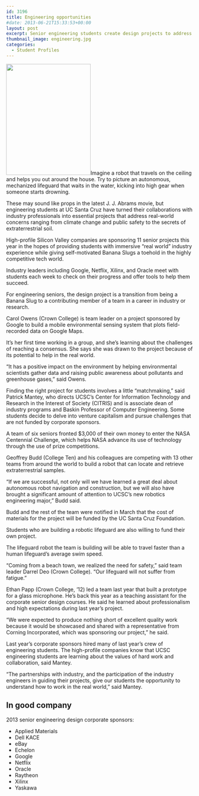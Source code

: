 ```yaml
---
id: 3196
title: Engineering opportunities
#date: 2013-06-21T15:33:53+00:00
layout: post
excerpt: Senior engineering students create design projects to address real-world problems—some with sponsorships from high-profile companies
thumbnail_image: engineering.jpg
categories:
  - Student Profiles
---
```

<img class="alignright size-medium wp-image-3197" src="http://live-ucsc-giving.pantheonsite.io/wp-content/uploads/2017/09/engineering-228x300.jpg" alt="" width="228" height="300" srcset="https://ucsc-giving.lndo.site/wp-content/uploads/2017/09/engineering-228x300.jpg 228w, https://ucsc-giving.lndo.site/wp-content/uploads/2017/09/engineering.jpg 376w" sizes="(max-width: 228px) 100vw, 228px" />Imagine a robot that travels on the ceiling and helps you out around the house. Try to picture an autonomous, mechanized lifeguard that waits in the water, kicking into high gear when someone starts drowning.

These may sound like props in the latest J. J. Abrams movie, but engineering students at UC Santa Cruz have turned their collaborations with industry professionals into essential projects that address real-world concerns ranging from climate change and public safety to the secrets of extraterrestrial soil.

High-profile Silicon Valley companies are sponsoring 11 senior projects this year in the hopes of providing students with immersive &#8220;real world&#8221; industry experience while giving self-motivated Banana Slugs a toehold in the highly competitive tech world.

Industry leaders including Google, Netflix, Xilinx, and Oracle meet with students each week to check on their progress and offer tools to help them succeed.

For engineering seniors, the design project is a transition from being a Banana Slug to a contributing member of a team in a career in industry or research.

Carol Owens (Crown College) is team leader on a project sponsored by Google to build a mobile environmental sensing system that plots field-recorded data on Google Maps.

It&#8217;s her first time working in a group, and she&#8217;s learning about the challenges of reaching a consensus. She says she was drawn to the project because of its potential to help in the real world.

&#8220;It has a positive impact on the environment by helping environmental scientists gather data and raising public awareness about pollutants and greenhouse gases,&#8221; said Owens.

Finding the right project for students involves a little &#8220;matchmaking,&#8221; said Patrick Mantey, who directs UCSC&#8217;s Center for Information Technology and Research in the Interest of Society (CITRIS) and is associate dean of industry programs and Baskin Professor of Computer Engineering. Some students decide to delve into venture capitalism and pursue challenges that are not funded by corporate sponsors.

A team of six seniors fronted $3,000 of their own money to enter the NASA Centennial Challenge, which helps NASA advance its use of technology through the use of prize competitions.

Geoffrey Budd (College Ten) and his colleagues are competing with 13 other teams from around the world to build a robot that can locate and retrieve extraterrestrial samples.

&#8220;If we are successful, not only will we have learned a great deal about autonomous robot navigation and construction, but we will also have brought a significant amount of attention to UCSC&#8217;s new robotics engineering major,&#8221; Budd said.

Budd and the rest of the team were notified in March that the cost of materials for the project will be funded by the UC Santa Cruz Foundation.

Students who are building a robotic lifeguard are also willing to fund their own project.

The lifeguard robot the team is building will be able to travel faster than a human lifeguard&#8217;s average swim speed.

&#8220;Coming from a beach town, we realized the need for safety,&#8221; said team leader Darrel Deo (Crown College). &#8220;Our lifeguard will not suffer from fatigue.&#8221;

Ethan Papp (Crown College, &#8217;12) led a team last year that built a prototype for a glass microphone. He&#8217;s back this year as a teaching assistant for the corporate senior design courses. He said he learned about professionalism and high expectations during last year&#8217;s project.

&#8220;We were expected to produce nothing short of excellent quality work because it would be showcased and shared with a representative from Corning Incorporated, which was sponsoring our project,&#8221; he said.

Last year&#8217;s corporate sponsors hired many of last year&#8217;s crew of engineering students. The high-profile companies know that UCSC engineering students are learning about the values of hard work and collaboration, said Mantey.

&#8220;The partnerships with industry, and the participation of the industry engineers in guiding their projects, give our students the opportunity to understand how to work in the real world,&#8221; said Mantey.

## In good company

2013 senior engineering design corporate sponsors:

  * Applied Materials
  * Dell KACE
  * eBay
  * Echelon
  * Google
  * Netflix
  * Oracle
  * Raytheon
  * Xilinx
  * Yaskawa
